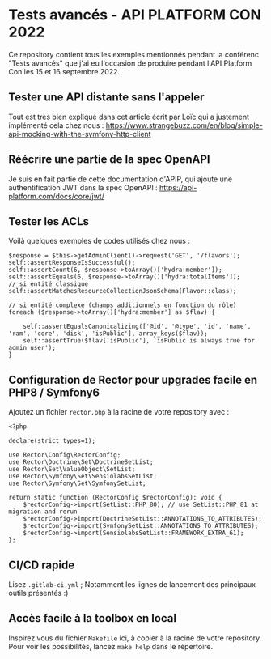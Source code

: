 # Tests avancés - API PLATFORM CON 2022

Ce repository contient tous les exemples mentionnés pendant la conférenc "Tests avancés"
que j'ai eu l'occasion de produire pendant l'API Platform Con les 15 et 16 septembre 2022.


Tester une API distante sans l'appeler
-------------------------------------
Tout est très bien expliqué dans cet article écrit par Loïc qui a justement implémenté cela chez nous : 
https://www.strangebuzz.com/en/blog/simple-api-mocking-with-the-symfony-http-client


Réécrire une partie de la spec OpenAPI
--------------------------------------
Je suis en fait partie de cette documentation d'APIP, qui ajoute une authentification JWT dans la spec OpenAPI : https://api-platform.com/docs/core/jwt/


Tester les ACLs
---------------
Voilà quelques exemples de codes utilisés chez nous : 
```
$response = $this->getAdminClient()->request('GET', '/flavors');
self::assertResponseIsSuccessful();
self::assertCount(6, $response->toArray()['hydra:member']);
self::assertEquals(6, $response->toArray()['hydra:totalItems']);
// si entité classique
self::assertMatchesResourceCollectionJsonSchema(Flavor::class);

// si entité complexe (champs additionnels en fonction du rôle)
foreach ($response->toArray()['hydra:member'] as $flav) {
    
    self::assertEqualsCanonicalizing(['@id', '@type', 'id', 'name', 'ram', 'core', 'disk', 'isPublic'], array_keys($flav));
    self::assertTrue($flav['isPublic'], 'isPublic is always true for admin user');
}
```

Configuration de Rector pour upgrades facile en PHP8 / Symfony6
--------------------------------------------------
Ajoutez un fichier `rector.php` à la racine de votre repository avec : 
```
<?php

declare(strict_types=1);

use Rector\Config\RectorConfig;
use Rector\Doctrine\Set\DoctrineSetList;
use Rector\Set\ValueObject\SetList;
use Rector\Symfony\Set\SensiolabsSetList;
use Rector\Symfony\Set\SymfonySetList;

return static function (RectorConfig $rectorConfig): void {
    $rectorConfig->import(SetList::PHP_80); // use SetList::PHP_81 at migration and rerun
    $rectorConfig->import(DoctrineSetList::ANNOTATIONS_TO_ATTRIBUTES);
    $rectorConfig->import(SymfonySetList::ANNOTATIONS_TO_ATTRIBUTES);
    $rectorConfig->import(SensiolabsSetList::FRAMEWORK_EXTRA_61);
};
```

CI/CD rapide
------------
Lisez `.gitlab-ci.yml` ; 
Notamment les lignes de lancement des principaux outils présentés :)


Accès facile à la toolbox en local
---------------------------------
Inspirez vous du fichier `Makefile` ici, à copier à la racine de votre repository.
Pour voir les possibilités, lancez `make help` dans le répertoire.
